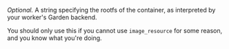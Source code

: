 *Optional.* A string specifying the rootfs of the container, as interpreted 
by your worker's Garden backend.

You should only use this if you cannot use `image_resource` for some reason, 
and you know what you're doing.
